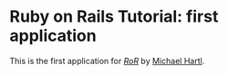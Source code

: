 # Ruby on Rails Tutorial: first application

This is the first application for [*RoR*](http://railstutorial.org/) by [Michael Hartl](http://michaelhartl.com/).